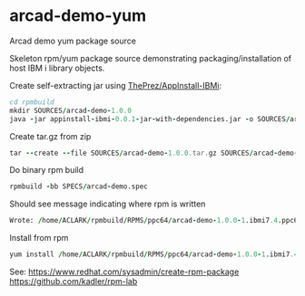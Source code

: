 # arcad-demo-yum
Arcad demo yum package source

Skeleton rpm/yum package source demonstrating packaging/installation of host IBM i library objects.

Create self-extracting jar using  <a href='https://github.com/ThePrez/AppInstall-IBMi'>ThePrez/AppInstall-IBMi</a>:
```fortran
cd rpmbuild
mkdir SOURCES/arcad-demo-1.0.0
java -jar appinstall-ibmi-0.0.1-jar-with-dependencies.jar -o SOURCES/arcad-demo-1.0.0/arcad-demo.jar --qsys ARCAD_DEMO
```

Create tar.gz from zip
```fortran
tar --create --file SOURCES/arcad-demo-1.0.0.tar.gz SOURCES/arcad-demo-1.0.0
```

Do binary rpm build
```fortran
rpmbuild -bb SPECS/arcad-demo.spec
```

Should see message indicating where rpm is written
```fortran
Wrote: /home/ACLARK/rpmbuild/RPMS/ppc64/arcad-demo-1.0.0-1.ibmi7.4.ppc64.rpm
```

Install from rpm
```fortran
yum install /home/ACLARK/rpmbuild/RPMS/ppc64/arcad-demo-1.0.0-1.ibmi7.4.ppc64.rpm
```


See:
https://www.redhat.com/sysadmin/create-rpm-package
https://github.com/kadler/rpm-lab



